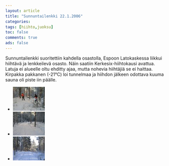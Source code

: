 ```yaml
---
layout: article 
title: "Sunnuntailenkki 22.1.2006" 
categories: 
tags: [hiihto,juoksu]
toc: false 
comments: true 
ads: false 
---
```


Sunnuntailenkki suoritettiin kahdella osastolla, Espoon Latokaskessa
liikkui hiihtävä ja lenkkeilevä osasto. Näin saatiin
Kerkesix-hiihtokausi avattua. Latuja ei alueelle oltu ehditty ajaa,
mutta nohevia hiihtäjiä se ei haittaa. Kirpakka pakkanen (-21°C) loi
tunnelmaa ja hiihdon jälkeen odottava kuuma sauna oli piste iin päälle.

<div class="th-grid image-gallery" markdown="1">

-   [![](/images/sunnuntailenkki-22.1.2006/Thumbnails/peruskuntosl20060122_01b.jpg)](/images/sunnuntailenkki-22.1.2006/peruskuntosl20060122_01b.jpg)
-   [![](/images/sunnuntailenkki-22.1.2006/Thumbnails/peruskuntosl20060122_02b.jpg)](/images/sunnuntailenkki-22.1.2006/peruskuntosl20060122_02b.jpg)
-   [![](/images/sunnuntailenkki-22.1.2006/Thumbnails/peruskuntosl20060122_03b.jpg)](/images/sunnuntailenkki-22.1.2006/peruskuntosl20060122_03b.jpg)

</div>
